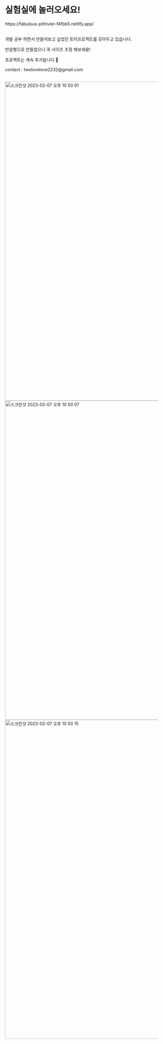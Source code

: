 <h1>실험실에 놀러오세요!</h1>
https://fabulous-pithivier-f4fbb5.netlify.app/ <br/>
<br/>
<p>개발 공부 하면서 만들어보고 싶었던 토이프로젝트를 모아두고 있습니다.</p>
<p>반응형으로 만들었으니 꼭 사이즈 조정 해보세용!</p>
<p>프로젝트는 계속 추가됩니다 🤩</p>
<p>contact : twolovelove2232@gmail.com</p>
<br/>
<img width="1047" alt="스크린샷 2023-02-07 오후 10 50 01" src="https://user-images.githubusercontent.com/113573974/217263402-19cd6983-6866-439f-bac6-9fb0d48e1ba4.png">
<img width="1047" alt="스크린샷 2023-02-07 오후 10 50 07" src="https://user-images.githubusercontent.com/113573974/217263398-60a98578-3f96-4412-8ace-918d71c6eaf2.png">
<img width="1047" alt="스크린샷 2023-02-07 오후 10 50 15" src="https://user-images.githubusercontent.com/113573974/217263383-bf85b0a5-e7d9-4d88-915b-975431bdcc5b.png">





